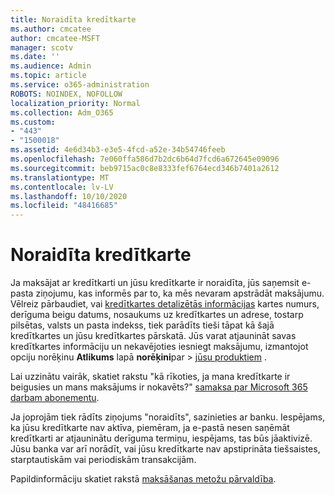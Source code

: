 ```yaml
---
title: Noraidīta kredītkarte
ms.author: cmcatee
author: cmcatee-MSFT
manager: scotv
ms.date: ''
ms.audience: Admin
ms.topic: article
ms.service: o365-administration
ROBOTS: NOINDEX, NOFOLLOW
localization_priority: Normal
ms.collection: Adm_O365
ms.custom:
- "443"
- "1500018"
ms.assetid: 4e6d34b3-e3e5-4fcd-a52e-34b54746feeb
ms.openlocfilehash: 7e060ffa586d7b2dc6b64d7fcd6a672645e09096
ms.sourcegitcommit: beb9715ac0c8e8333fef6764ecd346b7401a2612
ms.translationtype: MT
ms.contentlocale: lv-LV
ms.lasthandoff: 10/10/2020
ms.locfileid: "48416685"
---
```

# <a name="declined-credit-card"></a>Noraidīta kredītkarte

Ja maksājat ar kredītkarti un jūsu kredītkarte ir noraidīta, jūs saņemsit e-pasta ziņojumu, kas informēs par to, ka mēs nevaram apstrādāt maksājumu. Vēlreiz pārbaudiet, vai [kredītkartes detalizētās informācijas](https://go.microsoft.com/fwlink/p/?linkid=842054) kartes numurs, derīguma beigu datums, nosaukums uz kredītkartes un adrese, tostarp pilsētas, valsts un pasta indekss, tiek parādīts tieši tāpat kā šajā kredītkartes un jūsu kredītkartes pārskatā. Jūs varat atjaunināt savas kredītkartes informāciju un nekavējoties iesniegt maksājumu, izmantojot opciju norēķinu **Atlikums** lapā **norēķini**par  >  [jūsu produktiem](https://go.microsoft.com/fwlink/p/?linkid=842054) .

Lai uzzinātu vairāk, skatiet rakstu "kā rīkoties, ja mana kredītkarte ir beigusies un mans maksājums ir nokavēts?" [samaksa par Microsoft 365 darbam abonementu](https://docs.microsoft.com/microsoft-365/commerce/billing-and-payments/pay-for-your-subscription#what-if-my-credit-card-was-declined-and-my-payment-is-past-due).
  
Ja joprojām tiek rādīts ziņojums "noraidīts", sazinieties ar banku. Iespējams, ka jūsu kredītkarte nav aktīva, piemēram, ja e-pastā nesen saņēmāt kredītkarti ar atjauninātu derīguma termiņu, iespējams, tas būs jāaktivizē. Jūsu banka var arī norādīt, vai jūsu kredītkarte nav apstiprināta tiešsaistes, starptautiskām vai periodiskām transakcijām.
  
Papildinformāciju skatiet rakstā [maksāšanas metožu pārvaldība](https://docs.microsoft.com/microsoft-365/commerce/billing-and-payments/manage-payment-methods).